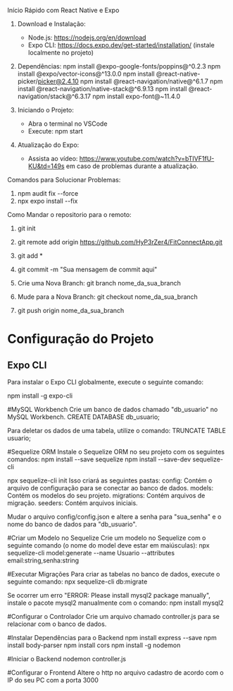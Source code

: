 Início Rápido com React Native e Expo

1. Download e Instalação:
   - Node.js: https://nodejs.org/en/download
   - Expo CLI: https://docs.expo.dev/get-started/installation/ (instale localmente no projeto)

2. Dependências:
   npm install @expo-google-fonts/poppins@^0.2.3
   npm install @expo/vector-icons@^13.0.0
   npm install @react-native-picker/picker@2.4.10
   npm install @react-navigation/native@^6.1.7
   npm install @react-navigation/native-stack@^6.9.13
   npm install @react-navigation/stack@^6.3.17
   npm install expo-font@~11.4.0

3. Iniciando o Projeto:
   - Abra o terminal no VSCode
   - Execute: npm start

4. Atualização do Expo:
   - Assista ao vídeo: https://www.youtube.com/watch?v=bTIVF1fU-KU&td=149s em caso de problemas durante a atualização.

Comandos para Solucionar Problemas:
1. npm audit fix --force
2. npx expo install --fix

Como Mandar o repositorio para o remoto:
1. git init
2. git remote add origin https://github.com/HyP3rZer4/FitConnectApp.git
3. git add *
4. git commit -m "Sua mensagem de commit aqui"
5. Crie uma Nova Branch: git branch nome_da_sua_branch
6. Mude para a Nova Branch: git checkout nome_da_sua_branch

7. git push origin nome_da_sua_branch

# Configuração do Projeto

## Expo CLI
Para instalar o Expo CLI globalmente, execute o seguinte comando:

npm install -g expo-cli

#MySQL Workbench
Crie um banco de dados chamado "db_usuario" no MySQL Workbench.
CREATE DATABASE db_usuario;

Para deletar os dados de uma tabela, utilize o comando:
TRUNCATE TABLE usuario;

#Sequelize ORM
Instale o Sequelize ORM no seu projeto com os seguintes comandos:
npm install --save sequelize
npm install --save-dev sequelize-cli

npx sequelize-cli init
Isso criará as seguintes pastas:
config: Contém o arquivo de configuração para se conectar ao banco de dados.
models: Contém os modelos do seu projeto.
migrations: Contém arquivos de migração.
seeders: Contém arquivos iniciais.

Mudar o arquivo config/config.json e altere a senha para "sua_senha" e o nome do banco de dados para "db_usuario".

#Criar um Modelo no Sequelize
Crie um modelo no Sequelize com o seguinte comando (o nome do model deve estar em maiúsculas):
npx sequelize-cli model:generate --name Usuario --attributes email:string,senha:string

#Executar Migrações
Para criar as tabelas no banco de dados, execute o seguinte comando:
npx sequelize-cli db:migrate

Se ocorrer um erro "ERROR: Please install mysql2 package manually", instale o pacote mysql2 manualmente com o comando:
npm install mysql2

#Configurar o Controlador
Crie um arquivo chamado controller.js para se relacionar com o banco de dados.

#Instalar Dependências para o Backend
npm install express --save
npm install body-parser
npm install cors
npm install -g nodemon

#Iniciar o Backend
nodemon controller.js

#Configurar o Frontend
Altere o http no arquivo cadastro de acordo com o IP do seu PC com a porta 3000
